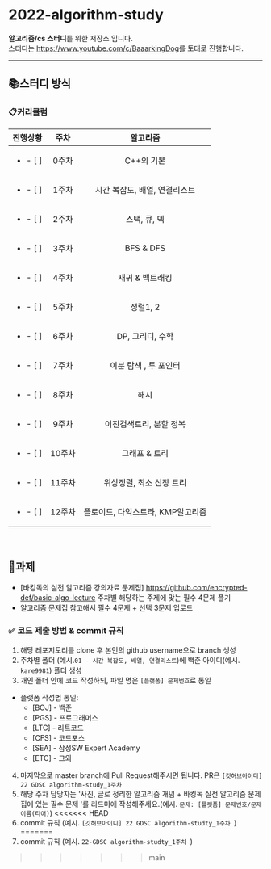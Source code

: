 # 2022-algorithm-study

**알고리즘/cs 스터디**를 위한 저장소 입니다. </br>
스터디는 <https://www.youtube.com/c/BaaarkingDog>를 토대로 진행합니다.

---
## 📚스터디 방식
### 📋커리큘럼
| 진행상황 | 주차 | 알고리즘 |
|:----------:|:----------:|:----------:|
| <ul><li>- [ ] </li></ul> | 0주차 | C++의 기본 |
| <ul><li>- [ ] </li></ul> | 1주차 | 시간 복잡도, 배열, 연결리스트 |
| <ul><li>- [ ] </li></ul> | 2주차 | 스택, 큐, 덱 |
| <ul><li>- [ ] </li></ul> | 3주차 | BFS & DFS |
| <ul><li>- [ ] </li></ul> | 4주차 | 재귀 & 백트래킹 |
| <ul><li>- [ ] </li></ul> | 5주차 | 정렬1, 2|
| <ul><li>- [ ] </li></ul> | 6주차 | DP, 그리디, 수학 |
| <ul><li>- [ ] </li></ul> | 7주차 | 이분 탐색 , 투 포인터 |
| <ul><li>- [ ] </li></ul> | 8주차 | 해시 |
| <ul><li>- [ ] </li></ul> | 9주차 | 이진검색트리, 분할 정복 |
| <ul><li>- [ ] </li></ul> | 10주차 | 그래프 & 트리 |
| <ul><li>- [ ] </li></ul> | 11주차 | 위상정렬, 최소 신장 트리 |
| <ul><li>- [ ] </li></ul> | 12주차 | 플로이드, 다익스트라, KMP알고리즘 |

<br/>

## 📝과제
- [바킹독의 실전 알고리즘 강의자료 문제집] <https://github.com/encrypted-def/basic-algo-lecture> 주차별 해당하는 주제에 맞는 필수 4문제 풀기
- 알고리즘 문제집 참고해서 필수 4문제 + 선택 3문제 업로드

### ✅ 코드 제출 방법 & commit 규칙
1. 해당 레포지토리를 clone 후 본인의 github username으로 branch 생성
2. 주차별 폴더 (예시.```01 - 시간 복잡도, 배열, 연결리스트```)에 백준 아이디(예시. ```kare9981```) 폴더 생성
3. 개인 폴더 안에 코드 작성하되, 파일 명은 ```[플랫폼] 문제번호```로 통일
- 플랫폼 작성법 통일: 
  * [BOJ] - 백준 
  * [PGS] - 프로그래머스
  * [LTC] - 리트코드
  * [CFS] - 코드포스
  * [SEA] - 삼성SW Expert Academy
  * [ETC] - 그외
4. 마지막으로 master branch에 Pull Request해주시면 됩니다. PR은 ```[깃허브아이디] 22 GDSC algorithm-study_1주차```
5. 해당 주차 담당자는 '사진, 글로 정리한 알고리즘 개념 + 바킹독 실전 알고리즘 문제집에 있는 필수 문제 '를 리드미에 작성해주세요.(예시. ```문제: [플랫폼] 문제번호/문제이름(티어)```)
<<<<<<< HEAD
6. commit 규칙 (예시. ```[깃허브아이디] 22 GDSC algorithm-studty_1주차 ```)
=======
6. commit 규칙 (예시. ```22-GDSC algorithm-studty_1주차 ```)
>>>>>>> main
